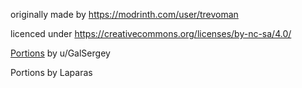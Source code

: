 originally made by https://modrinth.com/user/trevoman

licenced under https://creativecommons.org/licenses/by-nc-sa/4.0/

[Portions](https://www.reddit.com/r/MinecraftCommands/comments/1fctzfh/comment/lmeo1zk/?utm_source=share&utm_medium=web3x&utm_name=web3xcss&utm_term=1&utm_content=share_button) by u/GalSergey

Portions by Laparas
